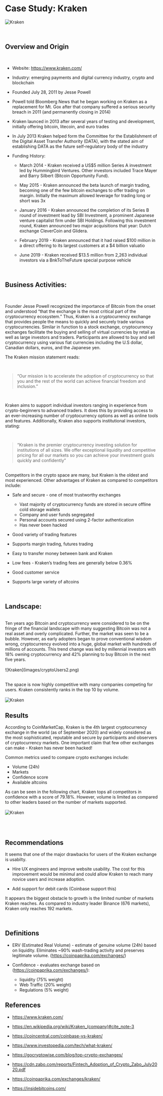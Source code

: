 # Case Study: Kraken

![Kraken](images/krakenLogoSm.png)

<br>

## Overview and Origin

<br>

* Website: https://www.kraken.com/

* Industry: emerging payments and digital currency industry, crypto and blockchain

* Founded July 28, 2011 by Jesse Powell

* Powell told Bloomberg News that he began working on Kraken as a replacement for Mt. Gox after that company suffered a serious security breach in 2011 (and permanently closing in 2014)

* Kraken launced in 2013 after several years of testing and development, initially offering bitcoin, litecoin, and euro trades

* In July 2013 Kraken helped form the Committee for the Establishment of the Digital Asset Transfer Authority (DATA), with the stated aim of establishing DATA as the future self-regulatory body of the industry


* Funding History:

    + March 2014 - Kraken received a US$5 million Series A investment led by Hummingbird Ventures. Other investors included Trace Mayer and Barry Silbert (Bitcoin Opportunity Fund).

    + May 2015 - Kraken announced the beta launch of margin trading, becoming one of the few bitcoin exchanges to offer trading on margin. Initially the maximum allowed leverage for trading long or short was 3x

    + January 2016 - Kraken announced the completion of its Series B round of investment lead by SBI Investment, a prominent Japanese venture capitalist firm under SBI Holdings. Following this investment round, Kraken announced two major acquisitions that year: Dutch exchange CleverCoin and Glidera.

    + February 2019 - Kraken announced that it had raised $100 million in a direct offering to its largest customers at a $4 billion valuatio

    + June 2019 - Kraken received $13.5 million from 2,263 individual investors via a BnkToTheFuture special purpose vehicle

<br>

## Business Activities:

<br>

Founder Jesse Powell recognized the importance of Bitcoin from the onset and understood “that the exchange is the most critical part of the cryptocurrency ecosystem.” Thus, Kraken is a cryptocurrency exchange that provides people the means to quickly and securely trade various cryptocurrencies. Similar in function to a stock exchange, cryptocurrency exchanges facilitate the buying and selling of virtual currencies by retail as well as large investors and traders. Participants are allowed to buy and sell cryptocurrency using various fiat currencies including the U.S dollar, Canadian dollars, euros, and the Japanese yen.

The Kraken mission statement reads:

<br>

> “Our mission is to accelerate the adoption of cryptocurrency so that you and the rest of the world can achieve financial freedom and inclusion.”

<br>

Kraken aims to support individual investors ranging in experience from crypto-beginners to advanced traders. It does this by providing access to an ever-increasing number of cryptocurrency options as well as online tools and features. Additionally, Kraken also supports institutional investors, stating:

<br>

> “Kraken is the premier cryptocurrency investing solution for institutions of all sizes. We offer exceptional liquidity and competitive pricing for all our markets so you can achieve your investment goals quickly and confidently”

<br>
Competitors in the crypto space are many, but Kraken is the oldest and most experienced. Other advantages of Kraken as compared to competitors include:

* Safe and secure - one of most trustworthy exchanges
    + Vast majority of cryptocurrency funds are stored in secure offline cold storage wallets
    + Company and user funds segregated
    + Personal accounts secured using 2-factor authentication
    + Has never been hacked

* Good variety of trading features

* Supports margin trading, futures trading

* Easy to transfer money between bank and Kraken

* Low fees - Kraken’s trading fees are generally below 0.36%

* Good customer service 

* Supports large variety of altcoins

<br>


## Landscape:

<br>
Ten years ago Bitcoin and cryptocurrency were considered to be on the fringe of the financial landscape with many suggesting Bitcoin was not a real asset and overly complicated. Further, the market was seen to be a bubble. However, as early adopters began to prove conventional wisdom wrong, cryptocurrency evolved into a huge, global market with hundreds of millions of accounts. This trend change was led by millennial investors with 18% owning cryptocurrency and 42% planning to buy Bitcoin in the next five years.
<br><br>
![Kraken](images/cryptoUsers2.png)
<br><br>

The space is now highly competitive with many companies competing for users. Kraken consistently ranks in the top 10 by volume.
<br><br>
![Kraken](images/cryptoExchanges.png)


## Results

According to CoinMarketCap, Kraken is the 4th largest cryptocurrency exchange in the world (as of September 2020) and widely considered as the most sophisticated, reputable and secure by participants and observers of cryptocurrency markets. One important claim that few other exchanges can make - Kraken has never been hacked!

Common metrics used to compare crypto exchanges include:
* Volume (24h)
* Markets
* Confidence score
* Available altcoins


As can be seen in the following chart, Kraken tops all competitors in confidence with a score of 79.18%. However, volume is limited as compared to other leaders based on the number of markets supported.
<br><br> 
![Kraken](images/exchangeComparison.png)

<br><br>




## Recommendations

It seems that one of the major drawbacks for users of the Kraken exchange is usabilty. 

* Hire UX engineers and improve website usability. The cost for this improvement would be minimul and could allow Kraken to reach many novice users and increase adoption.

* Add support for debit cards (Coinbase support this)

It appears the biggest obstacle to growth is the limited number of markets Kraken reaches. As compared to industry leader Binance (676 markets), Kraken only reaches 192 markets. 


<br>

## Definitions

* ERV (Estimated Real Volume) - estimate of genuine volume (24h) based on liquidity. Eliminates ~90% wash-trading activity and preserves legitimate volume. (https://coinpaprika.com/exchanges/)

* Confidence - evaluates exchange based on (https://coinpaprika.com/exchanges/):
    + liquidity (75% weight)
    + Web Traffic (20% weight)
    + Regulations (5% weight)


## References

* https://www.kraken.com/

* https://en.wikipedia.org/wiki/Kraken_(company)#cite_note-3

* https://coincentral.com/coinbase-vs-kraken/

* https://www.investopedia.com/tech/what-kraken/

* https://gocryptowise.com/blog/top-crypto-exchanges/

* https://cdn.zabo.com/reports/Fintech_Adoption_of_Crypto_Zabo_July2020.pdf

* https://coinpaprika.com/exchanges/kraken/

* https://insidebitcoins.com/










